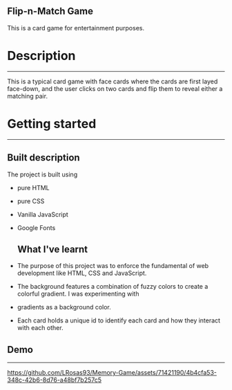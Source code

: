 ## Flip-n-Match Game

This is a card game for entertainment purposes.

# Description
-------------
This is a typical card game with face cards where the cards are first layed face-down,
and the user clicks on two cards and flip them to reveal either a matching pair.

# Getting started
-----------------

## Built description
The project is built using 

* pure HTML
* pure CSS
* Vanilla JavaScript
* Google Fonts

  ## What I've learnt
* The purpose of this project was to enforce the fundamental of web development like HTML, CSS and JavaScript.
* The background features a combination of fuzzy colors to create a colorful gradient. I was experimenting with
* gradients as a background color.
* Each card holds a unique id to identify each card and how they interact with each other.

## Demo
--------
https://github.com/LRosas93/Memory-Game/assets/71421190/4b4cfa53-348c-42b6-8d76-a48bf7b257c5

